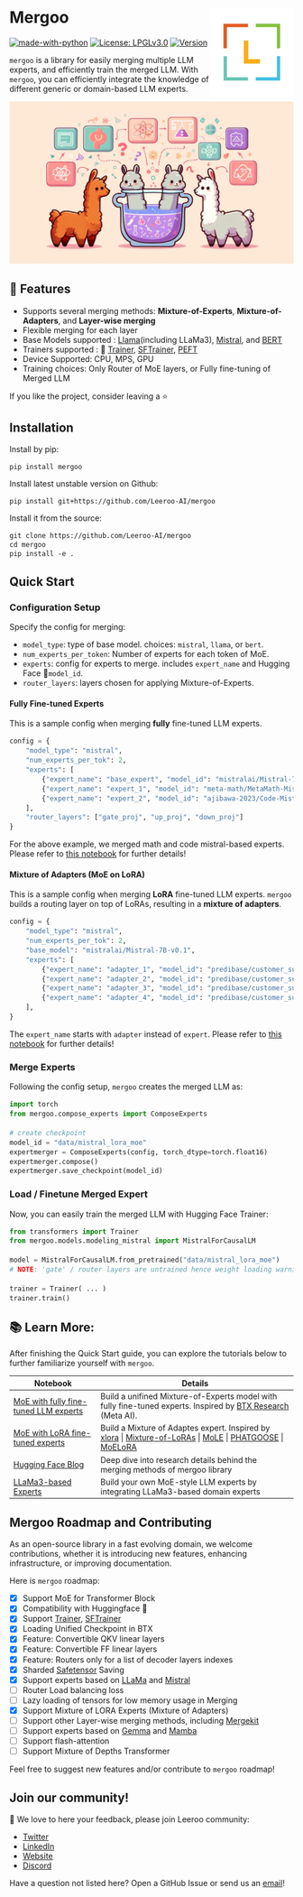 <h1>Mergoo

<img alt='Leeroo logo' src='https://github.com/Leeroo-AI/mergoo/blob/main/static/logo.png?raw=true' width='148' align='right' />

</h1>

[![made-with-python](https://img.shields.io/badge/Made%20with-Python-green.svg)](#python)
[![License: LPGLv3.0](https://img.shields.io/badge/License-LGPLv3.0-yellow.svg)](https://www.gnu.org/licenses/lgpl-3.0.en.html) 
[![Version](https://img.shields.io/pypi/v/mergoo?color=blue)](https://pypi.org/project/mergoo/)



`mergoo` is a library for easily merging multiple LLM experts, and efficiently train the merged LLM. With `mergoo`, you can efficiently integrate the knowledge of different generic or domain-based LLM experts.

<img src='https://github.com/Leeroo-AI/mergoo/blob/main/static/base_light.png?raw=true' />

## 🚀 Features

- Supports several merging methods: **Mixture-of-Experts**, **Mixture-of-Adapters**, and **Layer-wise merging** 
- Flexible merging for each layer
- Base Models supported : [Llama](https://llama.meta.com/)(including LLaMa3), [Mistral](https://huggingface.co/docs/transformers/en/model_doc/mistral), and [BERT](https://huggingface.co/docs/transformers/en/model_doc/bert)
- Trainers supported : 🤗 [Trainer](https://huggingface.co/docs/transformers/en/main_classes/trainer), [SFTrainer](https://huggingface.co/docs/trl/en/sft_trainer), [PEFT](https://huggingface.co/docs/peft/en/index)
- Device Supported: CPU, MPS, GPU
- Training choices: Only Router of MoE layers, or Fully fine-tuning of Merged LLM

If you like the project, consider leaving a ⭐️

## Installation
Install by pip:
```
pip install mergoo
```
Install latest unstable version on Github:
```
pip install git+https://github.com/Leeroo-AI/mergoo
```
Install it from the source:
```
git clone https://github.com/Leeroo-AI/mergoo
cd mergoo
pip install -e .
``` 

## Quick Start
### Configuration Setup
Specify the config for merging:  
- ```model_type```: type of base model. choices: ```mistral```, ```llama```, or ```bert```.
- ```num_experts_per_token```: Number of experts for each token of MoE.
- ```experts```: config for experts to merge. includes ```expert_name``` and Hugging Face 🤗```model_id```.
- ```router_layers```: layers chosen for applying Mixture-of-Experts.

#### Fully Fine-tuned Experts
This is a sample config when merging **fully** fine-tuned LLM experts. 
```python
config = {
    "model_type": "mistral",
    "num_experts_per_tok": 2,
    "experts": [
        {"expert_name": "base_expert", "model_id": "mistralai/Mistral-7B-v0.1"},
        {"expert_name": "expert_1", "model_id": "meta-math/MetaMath-Mistral-7B"},
        {"expert_name": "expert_2", "model_id": "ajibawa-2023/Code-Mistral-7B"}
    ],
    "router_layers": ["gate_proj", "up_proj", "down_proj"]
}
```
For the above example, we merged math and code mistral-based experts. Please refer to [this notebook](https://github.com/Leeroo-AI/mergoo/blob/main/notebooks/llama_compose_trainer.ipynb) for further details!

#### Mixture of Adapters (MoE on LoRA)
This is a sample config when merging **LoRA** fine-tuned LLM experts. ```mergoo``` builds a routing layer on top of LoRAs, resulting in a **mixture of adapters**.
```python
config = {
    "model_type": "mistral",
    "num_experts_per_tok": 2,
    "base_model": "mistralai/Mistral-7B-v0.1",
    "experts": [
        {"expert_name": "adapter_1", "model_id": "predibase/customer_support"},
        {"expert_name": "adapter_2", "model_id": "predibase/customer_support_accounts"},
        {"expert_name": "adapter_3", "model_id": "predibase/customer_support_orders"},
        {"expert_name": "adapter_4", "model_id": "predibase/customer_support_payments"}
    ],
}
```
The ```expert_name``` starts with ```adapter``` instead of ```expert```. Please refer to [this notebook](https://github.com/Leeroo-AI/mergoo/blob/main/notebooks/Mistral_lora_compose_trainer.ipynb) for further details!

### Merge Experts 
Following the config setup, ```mergoo``` creates the merged LLM as:
```python
import torch
from mergoo.compose_experts import ComposeExperts

# create checkpoint
model_id = "data/mistral_lora_moe"
expertmerger = ComposeExperts(config, torch_dtype=torch.float16)
expertmerger.compose()
expertmerger.save_checkpoint(model_id)
```

### Load / Finetune Merged Expert
Now, you can easily train the merged LLM with Hugging Face Trainer:
```python
from transformers import Trainer
from mergoo.models.modeling_mistral import MistralForCausalLM

model = MistralForCausalLM.from_pretrained("data/mistral_lora_moe") 
# NOTE: 'gate' / router layers are untrained hence weight loading warning would appeare for them

trainer = Trainer( ... )
trainer.train()
```
## 📚 Learn More:

After finishing the Quick Start guide, you can explore the tutorials below to further familiarize yourself with `mergoo`.

<table>
<thead>
  <tr>
      <th><b>Notebook</b></th>
      <th><b>Details</b></th>
  </tr>
</thead>
<tbody>
    <tr>
    <td><a href="https://github.com/Leeroo-AI/mergoo/blob/main/notebooks/llama_compose_trainer.ipynb"> MoE with fully fine-tuned LLM experts </a></td>
    <td>Build a unifined Mixture-of-Experts model with fully fine-tuned experts. Inspired by <a href=https://arxiv.org/html/2403.07816v1> BTX Research</a> (Meta AI).</td>
  </tr>
  <tr>
    <td><a href="https://github.com/Leeroo-AI/mergoo/blob/main/notebooks/Mistral_lora_compose_trainer.ipynb"> MoE with LoRA fine-tuned experts  </a></td>
    <td> Build a Mixture of Adaptes expert. Inspired by <a href=https://arxiv.org/abs/2402.07148>xlora</a> | <a href=https://arxiv.org/abs/2403.03432>Mixture-of-LoRAs</a> | <a href="https://openreview.net/forum?id=uWvKBCYh4S">MoLE</a> | <a href=https://huggingface.co/papers/2402.05859>PHATGOOSE</a> | <a href=https://arxiv.org/abs/2402.12851>MoELoRA</a></td> 
  </tr>
    <tr>
    <td><a href="https://huggingface.co/blog/alirezamsh/mergoo"> Hugging Face Blog </a></td>
    <td> Deep dive into research details behind the merging methods of mergoo library</td>
  </tr>
  </tr>
    <tr>
    <td><a href="https://github.com/Leeroo-AI/mergoo/blob/main/notebooks/integrate_llama3_experts.ipynb"> LLaMa3-based Experts </a></td>
    <td> Build your own MoE-style LLM experts by integrating LLaMa3-based domain experts</td>
  </tr>
</tbody>
</table>


## Mergoo Roadmap and Contributing

As an open-source library in a fast evolving domain, we welcome contributions, whether it is introducing new features, enhancing infrastructure, or improving documentation.

Here is `mergoo` roadmap:

- [X] Support MoE for Transformer Block
- [X] Compatibility with Huggingface 🤗
- [X] Support [Trainer](https://huggingface.co/docs/transformers/en/main_classes/trainer), [SFTrainer](https://huggingface.co/docs/trl/en/sft_trainer)
- [X] Loading Unified Checkpoint in BTX
- [X] Feature: Convertible QKV linear layers 
- [X] Feature: Convertible FF linear layers 
- [X] Feature: Routers only for a list of decoder layers indexes
- [X] Sharded [Safetensor](https://github.com/huggingface/safetensors) Saving
- [X] Support experts based on [LLaMa](https://huggingface.co/docs/transformers/en/model_doc/llama) and [Mistral](https://huggingface.co/docs/transformers/en/model_doc/mistral)
- [ ] Router Load balancing loss
- [ ] Lazy loading of tensors for low memory usage in Merging
- [X] Support Mixture of LORA Experts (Mixture of Adapters)
- [ ] Support other Layer-wise merging methods, including [Mergekit](https://github.com/arcee-ai/mergekit)
- [ ] Support experts based on [Gemma](https://blog.google/technology/developers/gemma-open-models) and [Mamba](https://arxiv.org/abs/2312.00752)
- [ ] Support flash-attention
- [ ] Support Mixture of Depths Transformer

Feel free to suggest new features and/or contribute to `mergoo` roadmap!

Join our community!
-------------
🚀 We love to here your feedback, please join Leeroo community:

- [Twitter](https://twitter.com/LeerooAI)
- [LinkedIn](https://www.linkedin.com/company/leeroo)
- [Website](https://www.leeroo.com)
- [Discord](https://discord.gg/ZQfQTDQf)

Have a question not listed here? Open a GitHub Issue or send us an [email](support@leeroo.com)!
